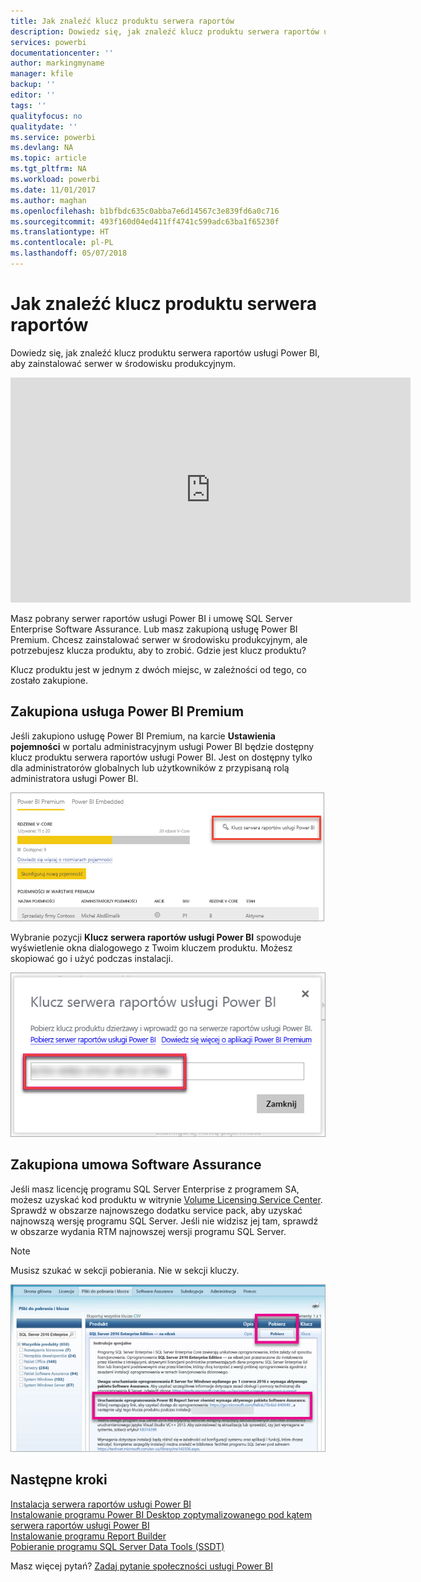 ```yaml
---
title: Jak znaleźć klucz produktu serwera raportów
description: Dowiedz się, jak znaleźć klucz produktu serwera raportów usługi Power BI, aby zainstalować serwer w środowisku produkcyjnym.
services: powerbi
documentationcenter: ''
author: markingmyname
manager: kfile
backup: ''
editor: ''
tags: ''
qualityfocus: no
qualitydate: ''
ms.service: powerbi
ms.devlang: NA
ms.topic: article
ms.tgt_pltfrm: NA
ms.workload: powerbi
ms.date: 11/01/2017
ms.author: maghan
ms.openlocfilehash: b1bfbdc635c0abba7e6d14567c3e839fd6a0c716
ms.sourcegitcommit: 493f160d04ed411ff4741c599adc63ba1f65230f
ms.translationtype: HT
ms.contentlocale: pl-PL
ms.lasthandoff: 05/07/2018
---
```

# <a name="how-to-find-your-report-server-product-key"></a>Jak znaleźć klucz produktu serwera raportów
Dowiedz się, jak znaleźć klucz produktu serwera raportów usługi Power BI, aby zainstalować serwer w środowisku produkcyjnym.

<iframe width="640" height="360" src="https://www.youtube.com/embed/6CQnf-NGtpU?rel=0&amp;showinfo=0" frameborder="0" allowfullscreen></iframe>

Masz pobrany serwer raportów usługi Power BI i umowę SQL Server Enterprise Software Assurance. Lub masz zakupioną usługę Power BI Premium. Chcesz zainstalować serwer w środowisku produkcyjnym, ale potrzebujesz klucza produktu, aby to zrobić. Gdzie jest klucz produktu? 

Klucz produktu jest w jednym z dwóch miejsc, w zależności od tego, co zostało zakupione.

## <a name="purchased-power-bi-premium"></a>Zakupiona usługa Power BI Premium
Jeśli zakupiono usługę Power BI Premium, na karcie **Ustawienia pojemności** w portalu administracyjnym usługi Power BI będzie dostępny klucz produktu serwera raportów usługi Power BI. Jest on dostępny tylko dla administratorów globalnych lub użytkowników z przypisaną rolą administratora usługi Power BI.

![Klucz serwera raportów usługi Power BI w obszarze Ustawienia wersji Premium](media/find-product-key/pbirs-product-key.png)

Wybranie pozycji **Klucz serwera raportów usługi Power BI** spowoduje wyświetlenie okna dialogowego z Twoim kluczem produktu. Możesz skopiować go i użyć podczas instalacji.

![Klucz produktu serwera raportów usługi Power BI](media/find-product-key/pbirs-product-key-dialog.png)

## <a name="purchased-software-assurance-agreeemnt"></a>Zakupiona umowa Software Assurance
Jeśli masz licencję programu SQL Server Enterprise z programem SA, możesz uzyskać kod produktu w witrynie [Volume Licensing Service Center](https://www.microsoft.com/Licensing/servicecenter/). Sprawdź w obszarze najnowszego dodatku service pack, aby uzyskać najnowszą wersję programu SQL Server. Jeśli nie widzisz jej tam, sprawdź w obszarze wydania RTM najnowszej wersji programu SQL Server.

> [!NOTE]
> Musisz szukać w sekcji pobierania. Nie w sekcji kluczy.
> 
> 

![](media/find-product-key/vlsc-download.png "Volume Licensing Service Center")

## <a name="next-steps"></a>Następne kroki
[Instalacja serwera raportów usługi Power BI](install-report-server.md)  
[Instalowanie programu Power BI Desktop zoptymalizowanego pod kątem serwera raportów usługi Power BI](install-powerbi-desktop.md)  
[Instalowanie programu Report Builder](https://docs.microsoft.com/sql/reporting-services/install-windows/install-report-builder)  
[Pobieranie programu SQL Server Data Tools (SSDT)](http://go.microsoft.com/fwlink/?LinkID=616714)

Masz więcej pytań? [Zadaj pytanie społeczności usługi Power BI](https://community.powerbi.com/)

